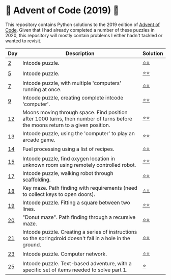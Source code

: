# :christmas_tree: Advent of Code (2019) :christmas_tree:
This repository contains Python solutions to the 2019 edition of [Advent of Code](https://adventofcode.com/2019). Given that I had
already completed a number of these puzzles in 2020, this repository will mostly contain problems I either hadn't tackled 
or wanted to revisit.

| Day | Description | Solution |
| --- | -------| -----| 
| [2](https://adventofcode.com/2019/day/2)  | Intcode puzzle. | [:star::star:](https://github.com/IAjimi/AdventOfCode2020/blob/master/2019/AOC2.py) | 
| [5](https://adventofcode.com/2019/day/5)  | Intcode puzzle. | [:star::star:](https://github.com/IAjimi/AdventOfCode2020/blob/master/2019/AOC5.py) | 
| [7](https://adventofcode.com/2019/day/7)  | Intcode puzzle, with multiple 'computers' running at once. | [:star::star:](https://github.com/IAjimi/AdventOfCode2020/blob/master/2019/AOC7.py) | 
| [9](https://adventofcode.com/2019/day/9)  | Intcode puzzle, creating complete intcode 'computer'. | [:star::star:](https://github.com/IAjimi/AdventOfCode2020/blob/master/2019/AOC9.py) | 
| [12](https://adventofcode.com/2019/day/12)  | Moons moving through space. Find position after 1000 turns, then number of turns before the moons return to a given position. | [:star::star:](https://github.com/IAjimi/AdventOfCode2020/blob/master/2019/AOC12.py) |
| [13](https://adventofcode.com/2019/day/13)  | Intcode puzzle, using the 'computer' to play an arcade game. | [:star::star:](https://github.com/IAjimi/AdventOfCode2020/blob/master/2019/AOC13.py) |
| [14](https://adventofcode.com/2019/day/14)  | Fuel processing using a list of recipes. | [:star::star:](https://github.com/IAjimi/AdventOfCode2020/blob/master/2019/AOC14.py) | 
| [15](https://adventofcode.com/2019/day/15)  | Intcode puzzle, find oxygen location in unknown room using remotely controlled robot. | [:star::star:](https://github.com/IAjimi/AdventOfCode2020/blob/master/2019/AOC15.py) |
| [17](https://adventofcode.com/2019/day/17)  | Intcode puzzle, walking robot through scaffolding. | [:star::star:](https://github.com/IAjimi/AdventOfCode2020/blob/master/2019/AOC17.py) |
| [18](https://adventofcode.com/2019/day/18) | Key maze. Path finding with requirements (need to collect keys to open doors). | [:star::star:](https://github.com/IAjimi/AdventOfCode2020/blob/master/2019/AOC18.py) |
| [19](https://adventofcode.com/2019/day/19) | Intcode puzzle. Fitting a square between two lines. | [:star::star:](https://github.com/IAjimi/AdventOfCode2020/blob/master/2019/AOC19.py) |
| [20](https://adventofcode.com/2019/day/20) | "Donut maze". Path finding through a recursive maze. | [:star::star:](https://github.com/IAjimi/AdventOfCode2020/blob/master/2019/AOC20.py) |
| [21](https://adventofcode.com/2019/day/21) | Intcode puzzle. Creating a series of instructions so the springdroid doesn't fall in a hole in the ground. | [:star::star:](https://github.com/IAjimi/AdventOfCode2020/blob/master/2019/AOC21.py) |
| [23](https://adventofcode.com/2019/day/23) | Intcode puzzle. Computer network. | [:star::star:](https://github.com/IAjimi/AdventOfCode2020/blob/master/2019/AOC23.py) |
| [25](https://adventofcode.com/2019/day/25) | Intcode puzzle. Text-based adventure, with a specific set of items needed to solve part 1. | [:star:](https://github.com/IAjimi/AdventOfCode2020/blob/master/2019/AOC21.py) |
